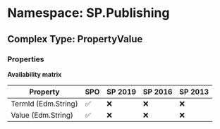 # Namespace: SP.Publishing

## Complex Type: PropertyValue

### Properties

**Availability matrix**

Property | SPO | SP 2019 | SP 2016 | SP 2013
----------|-----|---------|---------|--------
TermId (Edm.String) | ✅ | ❌ | ❌ | ❌
Value (Edm.String) | ✅ | ❌ | ❌ | ❌

